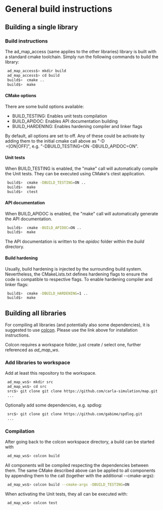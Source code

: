 # General build instructions

## Building a single library

### Build instructions
The ad_map_access (same applies to the other libraries) library is built with a standard cmake toolchain. Simply run the following commands to build the library:
```bash
 ad_map_access$> mkdir build
 ad_map_access$> cd build
 build$>  cmake ..
 build$>  make
```
#### CMake options
There are some build options available:
 - BUILD_TESTING: Enables unit tests compilation
 - BUILD_APIDOC: Enables API documentation building
 - BUILD_HARDENING: Enables hardening compiler and linker flags

By default, all options are set to off. Any of these could be activate by adding them to the initial cmake call above as "-D<OPTION>=[ON|OFF]",
e.g. "-DBUILD_TESTING=ON -DBUILD_APIDOC=ON".

#### Unit tests
When BUILD_TESTING is enabled, the "make" call will automatically compile the Unit tests.
They can be executed using CMake's ctest application.
```bash
 build$>  cmake -DBUILD_TESTING=ON ..
 build$>  make
 build$>  ctest
```
#### API documentation
When BUILD_APIDOC is enabled, the "make" call will automatically generate the API documentation.
```bash
 build$>  cmake -BUILD_APIDOC=ON ..
 build$>  make
```
The API documentation is written to the _apidoc_ folder within the _build_ directory.

#### Build hardening
Usually, build hardening is injected by the surrounding build system. Nevertheless, the CMakeLists.txt defines
hardening flags to ensure the code is compatible to respective flags. To enable hardening compiler and linker flags:
```bash
 build$>  cmake -DBUILD_HARDENING=1 ..
 build$>  make
```

## Building all libraries
For compiling all libraries (and potentially also some dependencies), it is suggested to use [colcon](https://colcon.readthedocs.io/).
Please use the link above for installation instructions.

Colcon requires a workspace folder, just create / select one, further referenced as _ad_map_ws_.

### Add libraries to workspace
Add at least this repository to the workspace.
```bash
 ad_map_ws$> mkdir src
 ad_map_ws$> cd src
 src$> git clone git clone https://github.com/carla-simulation/map.git
 ...
```
Optionally add some dependencies, e.g. spdlog:
```bash
 src$> git clone git clone https://github.com/gabime/spdlog.git
 ...
```

### Compilation
After going back to the colcon workspace directory, a build can be started with
```bash
 ad_map_ws$> colcon build
```
All components will be compiled respecting the dependencies between them.
The same CMake described above can be applied to all components by appending them to the call (together with the additional --cmake-args):
```bash
 ad_map_ws$> colcon build --cmake-args -DBUILD_TESTING=ON
```
When activating the Unit tests, they all can be executed with:
```bash
 ad_map_ws$> colcon test
```
